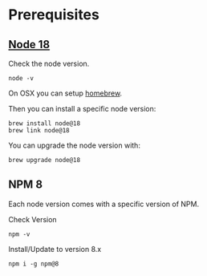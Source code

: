 # Prerequisites

## [Node 18](https://nodejs.org)

Check the node version.

```
node -v
```

On OSX you can setup [homebrew](https://brew.sh/).

Then you can install a specific node version:

```
brew install node@18
brew link node@18
```

You can upgrade the node version with:

```
brew upgrade node@18
```

## NPM 8

Each node version comes with a specific version of NPM.

Check Version

```
npm -v
```

Install/Update to version 8.x

```
npm i -g npm@8
```
